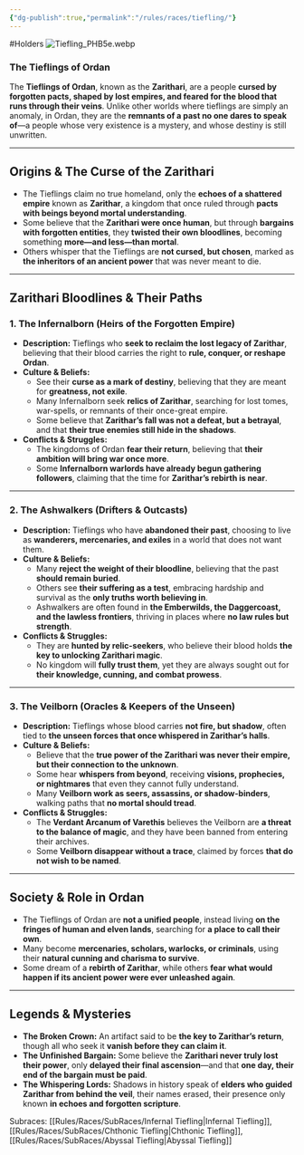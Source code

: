 ```yaml
---
{"dg-publish":true,"permalink":"/rules/races/tiefling/"}
---
```


#Holders
![Tiefling_PHB5e.webp](/img/user/Tiefling_PHB5e.webp)
### **The Tieflings of Ordan**

The **Tieflings of Ordan**, known as the **Zarithari**, are a people **cursed by forgotten pacts, shaped by lost empires, and feared for the blood that runs through their veins**. Unlike other worlds where tieflings are simply an anomaly, in Ordan, they are the **remnants of a past no one dares to speak of**—a people whose very existence is a mystery, and whose destiny is still unwritten.

---

## **Origins & The Curse of the Zarithari**

- The Tieflings claim no true homeland, only the **echoes of a shattered empire** known as **Zarithar**, a kingdom that once ruled through **pacts with beings beyond mortal understanding**.
- Some believe that the **Zarithari were once human**, but through **bargains with forgotten entities**, they **twisted their own bloodlines**, becoming something **more—and less—than mortal**.
- Others whisper that the Tieflings are **not cursed, but chosen**, marked as **the inheritors of an ancient power** that was never meant to die.

---

## **Zarithari Bloodlines & Their Paths**

### **1. The Infernalborn (Heirs of the Forgotten Empire)**

- **Description:** Tieflings who **seek to reclaim the lost legacy of Zarithar**, believing that their blood carries the right to **rule, conquer, or reshape Ordan**.
- **Culture & Beliefs:**
    - See their **curse as a mark of destiny**, believing that they are meant for **greatness, not exile**.
    - Many Infernalborn seek **relics of Zarithar**, searching for lost tomes, war-spells, or remnants of their once-great empire.
    - Some believe that **Zarithar’s fall was not a defeat, but a betrayal**, and that **their true enemies still hide in the shadows**.
- **Conflicts & Struggles:**
    - The kingdoms of Ordan **fear their return**, believing that **their ambition will bring war once more**.
    - Some **Infernalborn warlords have already begun gathering followers**, claiming that the time for **Zarithar’s rebirth is near**.

---

### **2. The Ashwalkers (Drifters & Outcasts)**

- **Description:** Tieflings who have **abandoned their past**, choosing to live as **wanderers, mercenaries, and exiles** in a world that does not want them.
- **Culture & Beliefs:**
    - Many **reject the weight of their bloodline**, believing that the past **should remain buried**.
    - Others see **their suffering as a test**, embracing hardship and survival as the **only truths worth believing in**.
    - Ashwalkers are often found in **the Emberwilds, the Daggercoast, and the lawless frontiers**, thriving in places where **no law rules but strength**.
- **Conflicts & Struggles:**
    - They are **hunted by relic-seekers**, who believe their blood holds **the key to unlocking Zarithari magic**.
    - No kingdom will **fully trust them**, yet they are always sought out for **their knowledge, cunning, and combat prowess**.

---

### **3. The Veilborn (Oracles & Keepers of the Unseen)**

- **Description:** Tieflings whose blood carries **not fire, but shadow**, often tied to **the unseen forces that once whispered in Zarithar’s halls**.
- **Culture & Beliefs:**
    - Believe that the **true power of the Zarithari was never their empire, but their connection to the unknown**.
    - Some hear **whispers from beyond**, receiving **visions, prophecies, or nightmares** that even they cannot fully understand.
    - Many **Veilborn work as seers, assassins, or shadow-binders**, walking paths that **no mortal should tread**.
- **Conflicts & Struggles:**
    - The **Verdant Arcanum of Varethis** believes the Veilborn are **a threat to the balance of magic**, and they have been banned from entering their archives.
    - Some **Veilborn disappear without a trace**, claimed by forces **that do not wish to be named**.

---

## **Society & Role in Ordan**

- The Tieflings of Ordan are **not a unified people**, instead living **on the fringes of human and elven lands**, searching for **a place to call their own**.
- Many become **mercenaries, scholars, warlocks, or criminals**, using their **natural cunning and charisma to survive**.
- Some dream of a **rebirth of Zarithar**, while others **fear what would happen if its ancient power were ever unleashed again**.

---

## **Legends & Mysteries**

- **The Broken Crown:** An artifact said to be **the key to Zarithar’s return**, though all who seek it **vanish before they can claim it**.
- **The Unfinished Bargain:** Some believe the **Zarithari never truly lost their power**, only **delayed their final ascension**—and that **one day, their end of the bargain must be paid**.
- **The Whispering Lords:** Shadows in history speak of **elders who guided Zarithar from behind the veil**, their names erased, their presence only known **in echoes and forgotten scripture**.

Subraces: [[Rules/Races/SubRaces/Infernal Tiefling\|Infernal Tiefling]], [[Rules/Races/SubRaces/Chthonic Tiefling\|Chthonic Tiefling]], [[Rules/Races/SubRaces/Abyssal Tiefling\|Abyssal Tiefling]]